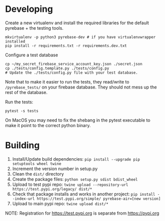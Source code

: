 Developing
==========

Create a new virtualenv and install the required libraries for
the default pyrebase + the testing tools.

```
mkvirtualenv -p python3 pyrebase-dev # if you have virtualenvwrapper installed
pip install -r requirements.txt -r requirements.dev.txt
```

Configure a test database

```
cp ~/my_secret_firebase_service_account_key.json ./secret.json
cp ./tests/config.template.py ./tests/config.py
# Update the ./tests/config.py file with your test database.
```

Note that to make it easier to run the tests, they read/write to
`/pyrebase_tests/` on your firebase database. They should not mess
up the rest of the database.


Run the tests:

```
pytest -s tests
```

On MacOS you may need to fix the shebang in the pytest executable
to make it point to the correct python binary.

Building
========

1. Install/Update build dependencies:
`pip install --upgrade pip setuptools wheel twine`
1. Increment the version number in setup.py
1. Clean the `dist/` directory
1. Create the package files:
`python setup.py sdist bdist_wheel`
1. Upload to test pypi repo:
`twine upload --repository-url https://test.pypi.org/legacy/ dist/*`
1. Check that package installs and works in another project:
`pip install --index-url https://test.pypi.org/simple/ pyrebase-air=[new version]`
1. Upload to main pypi repo:
`twine upload dist/*`

NOTE: Registration for https://test.pypi.org is separate from https://pypi.org